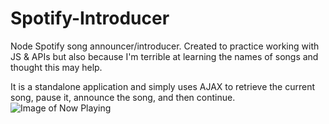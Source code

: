 # Spotify-Introducer
Node Spotify song announcer/introducer. Created to practice working with JS & APIs but also because I'm terrible at learning the names of songs and thought this may help.

It is a standalone application and simply uses AJAX to retrieve the current song, pause it, announce the song, and then continue.
![Image of Now Playing](https://https://github.com/priceluke/spotify-introducer/images/now-playing.png)